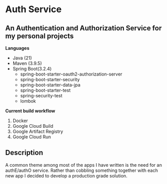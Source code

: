 # Auth Service

## An Authentication and Authorization Service for my personal projects

  
**Languages**
* Java (21)
* Maven (3.9.5)
* Spring Boot(3.2.4)
    * spring-boot-starter-oauth2-authorization-server
    * spring-boot-starter-security
    * spring-boot-starter-data-jpa
    * spring-boot-starter-test
    * spring-security-test
    * lombok

  
**Current build workflow**
1. Docker
2. Google Cloud Build
3. Google Artifact Registry
4. Google Cloud Run

## Description
A common theme among most of the apps I have written is the need for an authE/authO service. Rather than cobbling something together with each new app I decided to develop a production grade solution.
